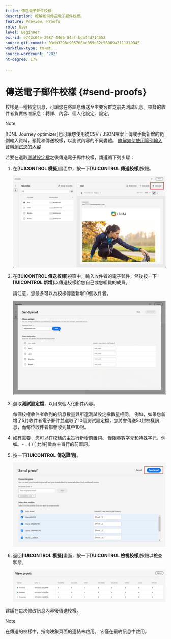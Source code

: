 ```yaml
---
title: 傳送電子郵件校樣
description: 瞭解如何傳送電子郵件校樣。
feature: Preview, Proofs
role: User
level: Beginner
exl-id: e742c04e-2987-4466-84af-bdaf4d714552
source-git-commit: 03cb3298c905766bc059e82c58969a2111379345
workflow-type: tm+mt
source-wordcount: '282'
ht-degree: 17%

---
```


# 傳送電子郵件校樣 {#send-proofs}

校樣是一種特定訊息，可讓您在將訊息傳送至主要客群之前先測試訊息。校樣的收件者負責核准訊息：轉譯、內容、個人化設定、設定。

>[!NOTE]
>
>[!DNL Journey optimizer]也可讓您使用從CSV / JSON檔案上傳或手動新增的範例輸入資料，預覽和傳送校樣，以測試內容的不同變體。 [瞭解如何使用範例輸入資料測試您的內容](../test-approve/simulate-sample-input.md)

若要在選取[測試設定檔](test-profiles.md)之後傳送電子郵件校樣，請遵循下列步驟：

1. 在&#x200B;**[!UICONTROL 模擬]**&#x200B;畫面中，按一下&#x200B;**[!UICONTROL 傳送校樣]**&#x200B;按鈕。

   ![](../email/assets/send-proof-button.png)

1. 在&#x200B;**[!UICONTROL 傳送校樣]**&#x200B;視窗中，輸入收件者的電子郵件，然後按一下&#x200B;**[!UICONTROL 新增]**&#x200B;以傳送校樣給您自己或您組織的成員。

   請注意，您最多可以為校樣傳遞新增10個收件者。

   ![](../email/assets/send-proof-add.png)

1. 選取&#x200B;**測試設定檔**，以用來個人化郵件內容。

   每個校樣收件者收到的訊息數量與所選測試設定檔數量相同。 例如，如果您新增了5封收件者電子郵件並選取了10個測試設定檔，您將會傳送50封校樣訊息，而每位收件者都會收到其中10封。

1. 如有需要，您可以在校樣的主旨行新增前置詞。 僅限英數字元和特殊字元，例如。- _ ( ) [ 允許]做為主旨行的前置詞。

1. 按一下&#x200B;**[!UICONTROL 傳送證明]**。

   ![](../email/assets/send-proof-select.png)

1. 返回&#x200B;**[!UICONTROL 模擬]**&#x200B;畫面，按一下&#x200B;**[!UICONTROL 檢視校樣]**&#x200B;按鈕以檢查狀態。

   ![](../email/assets/send-proof-view.png)

建議在每次修改訊息內容後傳送校樣。

>[!NOTE]
>
>在傳送的校樣中，指向映象頁面的連結未啟用。 它僅在最終訊息中啟用。
